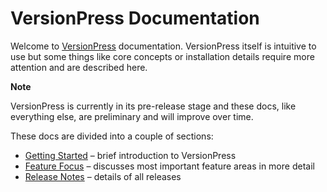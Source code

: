 # VersionPress Documentation #

Welcome to [VersionPress](http://versionpress.net/) documentation. VersionPress itself is intuitive to use but some things like core concepts or installation details require more attention and are described here.

<div class="note">
  <strong>Note</strong>
  <p>VersionPress is currently in its pre-release stage and these docs, like everything else, are preliminary and will improve over time.</p>
</div>

These docs are divided into a couple of sections:

* [Getting Started](./en/getting-started) – brief introduction to VersionPress
* [Feature Focus](./en/feature-focus) – discusses most important feature areas in more detail
* [Release Notes](./en/release-note) – details of all releases